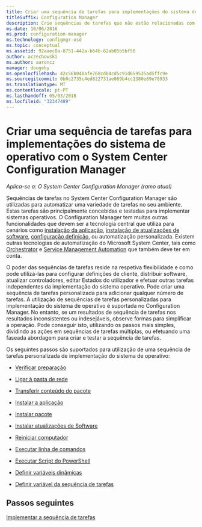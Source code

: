 ```yaml
---
title: Criar uma sequência de tarefas para implementações do sistema de operativo
titleSuffix: Configuration Manager
description: Crie sequências de tarefas que não estão relacionadas com a implementação de sistemas operativos, tais como a distribuição de software, atualizar controladores, editar Estados do utilizador, etc.
ms.date: 10/06/2016
ms.prod: configuration-manager
ms.technology: configmgr-osd
ms.topic: conceptual
ms.assetid: 92aaec8a-8751-442a-b64b-62ab05b5bf50
author: aczechowski
ms.author: aaroncz
manager: dougeby
ms.openlocfilehash: 42c56b048afe768cd04cd5c91d659535ad5ffc9e
ms.sourcegitcommit: 0b0c2735c4ed822731ae069b4cc1380e89e78933
ms.translationtype: MT
ms.contentlocale: pt-PT
ms.lasthandoff: 05/03/2018
ms.locfileid: "32347489"
---
```

# <a name="create-a-task-sequence-for-non-operating-system-deployments-with-system-center-configuration-manager"></a>Criar uma sequência de tarefas para implementações do sistema de operativo com o System Center Configuration Manager

*Aplica-se a: O System Center Configuration Manager (ramo atual)*

Sequências de tarefas no System Center Configuration Manager são utilizadas para automatizar uma variedade de tarefas no seu ambiente. Estas tarefas são principalmente concebidas e testadas para implementar sistemas operativos.  O Configuration Manager tem muitas outras funcionalidades que devem ser a tecnologia central que utiliza para cenários como [instalação da aplicação](../../apps/understand/introduction-to-application-management.md), [instalação de atualizações de software](../../sum/understand/software-updates-introduction.md), [configuração definição](../../compliance/understand/ensure-device-compliance.md), ou automatização personalizada. Existem outras tecnologias de automatização do Microsoft System Center, tais como [Orchestrator](https://technet.microsoft.com/library/hh237242.aspx) e [Service Management Automation](https://technet.microsoft.com/library/dn469260.aspx) que também deve ter em conta.  

O poder das sequências de tarefas reside na respetiva flexibilidade e como pode utilizá-las para configurar definições de cliente, distribuir software, atualizar controladores, editar Estados do utilizador e efetuar outras tarefas independentes da implementação do sistema operativo. Pode criar uma sequência de tarefas personalizada para adicionar qualquer número de tarefas. A utilização de sequências de tarefas personalizadas para implementação do sistema de operativo é suportada no Configuration Manager. No entanto, se um resultados de sequência de tarefas nos resultados inconsistentes ou indesejáveis, observe formas para simplificar a operação. Pode conseguir isto, utilizando os passos mais simples, dividindo as ações em sequências de tarefas múltiplas, ou efetuando uma faseada abordagem para criar e testar a sequência de tarefas.

 Os seguintes passos são suportados para utilização de uma sequência de tarefas personalizada de implementação do sistema de operativo:  

-   [Verificar preparação](../understand/task-sequence-steps.md#BKMK_CheckReadiness)  

-   [Ligar à pasta de rede](../understand/task-sequence-steps.md#BKMK_ConnectToNetworkFolder)  

-   [Transferir conteúdo do pacote](../understand/task-sequence-steps.md#BKMK_DownloadPackageContent)  

-   [Instalar a aplicação](../understand/task-sequence-steps.md#BKMK_InstallApplication)  

-   [Instalar pacote](../understand/task-sequence-steps.md#BKMK_InstallPackage)  

-   [Instalar atualizações de Software](../understand/task-sequence-steps.md#BKMK_InstallSoftwareUpdates)  

-   [Reiniciar computador](../understand/task-sequence-steps.md#BKMK_RestartComputer)   

-   [Executar linha de comandos](../understand/task-sequence-steps.md#BKMK_RunCommandLine)  

-   [Executar Script do PowerShell](../understand/task-sequence-steps.md#BKMK_RunPowerShellScript)  

-   [Definir variáveis dinâmicas](../understand/task-sequence-steps.md#BKMK_SetDynamicVariables)  

-   [Definir variável da sequência de tarefas](../understand/task-sequence-steps.md#BKMK_SetTaskSequenceVariable)  

## <a name="next-steps"></a>Passos seguintes 
[Implementar a sequência de tarefas](manage-task-sequences-to-automate-tasks.md#BKMK_DeployTS)
